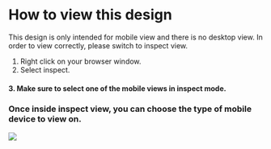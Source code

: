 # How to view this design

This design is only intended for mobile view and there is no desktop view.  In order to view correctly, please switch to inspect view.

1. Right click on your browser window.
2. Select inspect.
#### 3. Make sure to select one of the mobile views in inspect mode.

### Once inside inspect view, you can choose the type of mobile device to view on.




![](inspectdash.gif)
